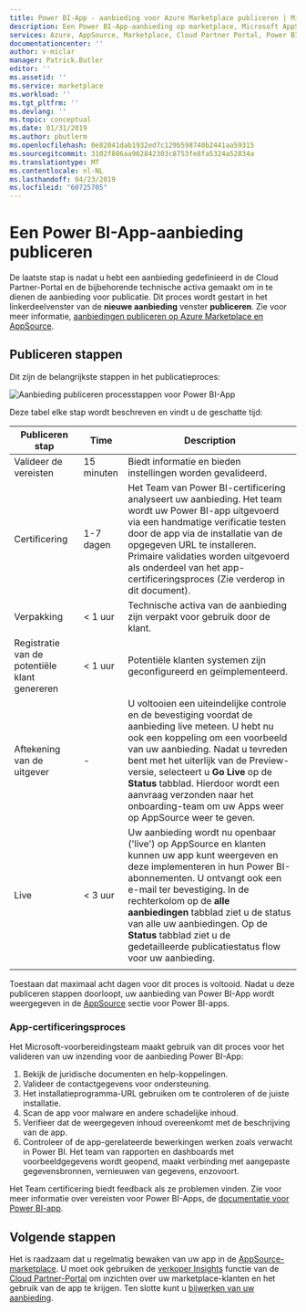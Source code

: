 ```yaml
---
title: Power BI-App - aanbieding voor Azure Marketplace publiceren | Microsoft Docs
description: Een Power BI-App-aanbieding op marketplace, Microsoft AppSource publiceren.
services: Azure, AppSource, Marketplace, Cloud Partner Portal, Power BI
documentationcenter: ''
author: v-miclar
manager: Patrick.Butler
editor: ''
ms.assetid: ''
ms.service: marketplace
ms.workload: ''
ms.tgt_pltfrm: ''
ms.devlang: ''
ms.topic: conceptual
ms.date: 01/31/2019
ms.author: pbutlerm
ms.openlocfilehash: 0e82041dab1932ed7c129b598740b2441aa59315
ms.sourcegitcommit: 3102f886aa962842303c8753fe8fa5324a52834a
ms.translationtype: MT
ms.contentlocale: nl-NL
ms.lasthandoff: 04/23/2019
ms.locfileid: "60725705"
---
```

# <a name="publish-a-power-bi-app-offer"></a>Een Power BI-App-aanbieding publiceren

De laatste stap is nadat u hebt een aanbieding gedefinieerd in de Cloud Partner-Portal en de bijbehorende technische activa gemaakt om in te dienen de aanbieding voor publicatie. Dit proces wordt gestart in het linkerdeelvenster van de **nieuwe aanbieding** venster **publiceren**. Zie voor meer informatie, [aanbiedingen publiceren op Azure Marketplace en AppSource](../manage-offers/cpp-publish-offer.md).


## <a name="publishing-steps"></a>Publiceren stappen

Dit zijn de belangrijkste stappen in het publicatieproces:

![Aanbieding publiceren processtappen voor Power BI-App](./media/publishing-process-steps.png)

Deze tabel elke stap wordt beschreven en vindt u de geschatte tijd:

|   Publiceren stap            |   Time     |   Description                                                                  |
| --------------------         |------------| ----------------                                                               |
| Valideer de vereisten       | 15 minuten     | Biedt informatie en bieden instellingen worden gevalideerd.                            |
| Certificering                | 1-7 dagen   | Het Team van Power BI-certificering analyseert uw aanbieding. Het team wordt uw Power BI-app uitgevoerd via een handmatige verificatie testen door de app via de installatie van de opgegeven URL te installeren. Primaire validaties worden uitgevoerd als onderdeel van het app-certificeringsproces (Zie verderop in dit document).         |
| Verpakking                    | \< 1 uur  | Technische activa van de aanbieding zijn verpakt voor gebruik door de klant.                        |
| Registratie van de potentiële klant genereren | \< 1 uur  | Potentiële klanten systemen zijn geconfigureerd en geïmplementeerd.                                      |
| Aftekening van de uitgever            | \-         | U voltooien een uiteindelijke controle en de bevestiging voordat de aanbieding live meteen. U hebt nu ook een koppeling om een voorbeeld van uw aanbieding. Nadat u tevreden bent met het uiterlijk van de Preview-versie, selecteert u **Go Live** op de **Status** tabblad. Hierdoor wordt een aanvraag verzonden naar het onboarding-team om uw Apps weer op AppSource weer te geven.    |
| Live                         | \< 3 uur | Uw aanbieding wordt nu openbaar ('live') op AppSource en klanten kunnen uw app kunt weergeven en deze implementeren in hun Power BI-abonnementen. U ontvangt ook een e-mail ter bevestiging. In de rechterkolom op de **alle aanbiedingen** tabblad ziet u de status van alle uw aanbiedingen. Op de **Status** tabblad ziet u de gedetailleerde publicatiestatus flow voor uw aanbieding. |
|   |   |

Toestaan dat maximaal acht dagen voor dit proces is voltooid. Nadat u deze publiceren stappen doorloopt, uw aanbieding van Power BI-App wordt weergegeven in de [AppSource](https://appsource.microsoft.com/marketplace/apps?product=power-bi%20) sectie voor Power BI-apps.


### <a name="app-certification-process"></a>App-certificeringsproces

Het Microsoft-voorbereidingsteam maakt gebruik van dit proces voor het valideren van uw inzending voor de aanbieding Power BI-App:

1. Bekijk de juridische documenten en help-koppelingen.
2. Valideer de contactgegevens voor ondersteuning.
3. Het installatieprogramma-URL gebruiken om te controleren of de juiste installatie.
4. Scan de app voor malware en andere schadelijke inhoud.
5. Verifieer dat de weergegeven inhoud overeenkomt met de beschrijving van de app.
6. Controleer of de app-gerelateerde bewerkingen werken zoals verwacht in Power BI. Het team van rapporten en dashboards met voorbeeldgegevens wordt geopend, maakt verbinding met aangepaste gegevensbronnen, vernieuwen van gegevens, enzovoort.

Het Team certificering biedt feedback als ze problemen vinden.  Zie voor meer informatie over vereisten voor Power BI-Apps, de [documentatie voor Power BI-app](https://go.microsoft.com/fwlink/?linkid=2028636).


## <a name="next-steps"></a>Volgende stappen

Het is raadzaam dat u regelmatig bewaken van uw app in de [AppSource-marketplace](https://appsource.microsoft.com).  U moet ook gebruiken de [verkoper Insights](../../cloud-partner-portal-orig/si-getting-started.md) functie van de [Cloud Partner-Portal](https://cloudpartner.azure.com/#insights) om inzichten over uw marketplace-klanten en het gebruik van de app te krijgen. Ten slotte kunt u [bijwerken van uw aanbieding](./cpp-update-existing-offer.md).
